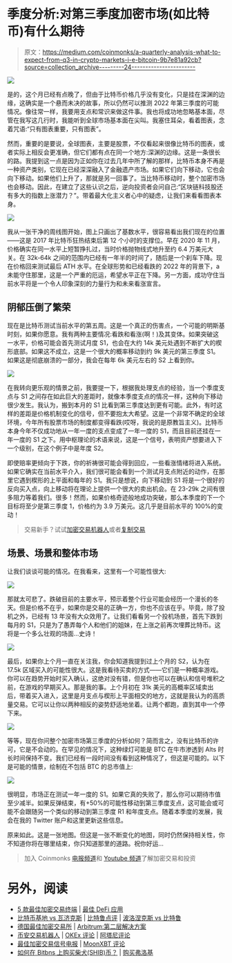 # 季度分析:对第三季度加密市场(如比特币)有什么期待

> 原文：<https://medium.com/coinmonks/a-quarterly-analysis-what-to-expect-from-q3-in-crypto-markets-i-e-bitcoin-9b7e81a92cb?source=collection_archive---------24----------------------->

![](img/97e81fccb2c972187a8332d1e5835926.png)

是的，这个月已经有点晚了，但由于比特币价格几乎没有变化，只是挂在深渊的边缘，这确实是一个悬而未决的故事，所以仍然可以推测 2022 年第三季度的可能情况。像往常一样，我要用支点和常识来做这件事。我也将成功地忽略基本面，尽管在我写这几行时，我能听到全球市场基本面在尖叫。我塞住耳朵，看着图表，念着咒语:“只有图表重要，只有图表”。

然而，重要的是要说，全球图表，主要是股票，不仅看起来很像比特币的图表，或者实际上相反会更准确，但它们都有点在同一个地方:深渊的边缘。这是一条很长的路。我提到这一点是因为正如你在过去几年中所了解的那样，比特币本身不再是一种资产类别，它现在已经深深融入了金融遗产市场。如果它们向下移动，它也会向下移动。如果他们上升了，那就是另一回事了。当比特币移动时，整个加密市场也会移动。因此，在建立了这些认识之后，逆向投资者会问自己:“区块链科技股还有多大的指数上涨潜力？”。带着最大化主义者心中的疑虑，让我们来看看图表本身。

![](img/dd549008b66e4414f7bf728887fb96cb.png)

我从一张干净的周线图开始，图上只画出了基数水平，很容易看出我们现在的位置——这是 2017 年比特币狂热结束后第 12 个小时的支撑位。早在 2020 年 11 月，价格确实在同一水平上短暂挣扎过，当时价格抛物线式地升至约 6.4 万美元大关。在 32k-64k 之间的范围内已经有一年半的时间了，随后是一个刹车下降。现在价格回来测试最后 ATH 水平。在全球形势和已经看跌的 2022 年的背景下，a 未能守住那里，这是一个严重的厄运，希望水平正在下降。另一方面，成功守住当前水平将是一个令人印象深刻的力量行为和未来看涨宣言。

## 阴郁压倒了繁荣

现在是比特币测试当前水平的第五周。这是一个真正的伤害点，一个可能的明斯基时刻，如果你愿意。我有两种主要情况:看跌和看涨(啊！)及其变体。如果突破这一水平，价格可能会首先测试月度 S1，也会在大约 14k 美元处遇到不断扩大的楔形底部。如果这不成立，这是一个很大的概率移动到约 9k 美元的第三季度 S1。如果这是彻底崩溃的一部分，我会在每年 6k 美元左右的 S2 上看到你。

![](img/4d1c3178dc547e27eecfbe0fbe7b5164.png)

在我转向更乐观的情景之前，我要提一下，根据我处理支点的经验，当一个季度支点与 S1 之间存在如此巨大的差距时，就像本季度支点的情况一样，这种向下移动很少发生。我认为，搬到本月的 S1 比看到第三季度达到更有可能。此外，有时这样的差距是价格机制变化的信号，但不要抱太大希望。这是一个非常不确定的全球环境，今年所有股票市场的制度都变得看跌(哎呀，我说的是原教旨主义)。比特币本身今年不仅成功地从一年一度的支点变成了一年一度的 S1，而且目前还挂在一年一度的 S1 之下。用中枢理论的术语来说，这是一个信号，表明资产想要进入下一个级别，在这个例子中是年度 S2。

即使赔率更倾向于下跌，你的祈祷很可能会得到回应，一些看涨情绪将进入系统。如果它确实在当前水平介入，我们很可能会看到一个测试月支点附近的动作，在那里它遇到楔形的上平面和每年的 S1。我只是想说，向下移动到 S1 将是一个很好的反向买入点，向上移动将在理论上提供一个很大的卖出机会。在 23-29k 之间有很多阻力等着我们。很多！然而，如果价格奇迹般地成功突破，那么本季度的下一个目标将至少是第三季度 1，价格约为 3.9 万美元。这几乎是目前水平的 100%的变动！

> 交易新手？试试[加密交易机器人](/coinmonks/crypto-trading-bot-c2ffce8acb2a)或者[复制交易](/coinmonks/top-10-crypto-copy-trading-platforms-for-beginners-d0c37c7d698c)

## **场景、场景和整体市场**

让我们谈谈可能的情况。在我看来，这里有一个可能性很大:

![](img/5e86cc7af1444cbdc22cdee1bed4d401.png)

那就太可悲了。跌破目前的主要水平，预示着整个行业可能会经历一个漫长的冬天。但是价格不在乎，如果你是交易的正确一方，你也不应该在乎。毕竟，除了投机之外，已经有 13 年没有大众效用了。让我们看看另一个投机场景，首先下跌到每月的 S1，只是为了愚弄每个人和他们的姐妹，在上涨之前再次埋葬比特币。这将是一个多么壮观的场面…史诗！

![](img/843418140d1c811312672bab4b54a9be.png)

最后，如果你上个月一直在关注我，你会知道我提到过上个月的 S2，认为在 17.5k 区域买入的可能性很大。这是我看待买卖的方式——它们是一种概率游戏。你可以在趋势开始时买入确认，这绝对没有错，但是你也可以在确认和信号堆积之前，在游戏的早期买入。那是我的事。上个月初在 31k 美元的高概率区域卖出后，带着买入进入，这里是月支点与楔形上平面相交的地方，这就是我认为的高质量交易。它可以让你以两种相反的姿势舒适地坐着。让两个都跑，直到其中一个停下来。

![](img/8b7ff85a5eeef1dfdd10fd4b45ef107a.png)

等等，现在你问整个加密市场第三季度的分析如何？简而言之，没有比特币的许可，它是不会动的。在罕见的情况下，这种绿灯可能是 BTC 在牛市渗透到 Alts 时长时间保持不变。我们已经有一段时间没有看到这种情况了，但这是可能的。以下是可能的情景，绘制在不包括 BTC 的总市值上:

![](img/0e69510f7fa799a950b60b129ba4675e.png)

很明显，市场正在测试一年一度的 S1。如果它真的失败了，那么你可以期待市值至少减半。如果反弹结束，有+50%的可能性移动到第三季度支点，这可能会或可能不会跟随另一个类似的移动到第三季度 R1 和年度支点。随着本季度的发展，我会在我的 Twitter 账户和这里更新这些信息。

原来如此。这是一张地图。但这是一张不断变化的地图，同时仍然保持相关性，你不知道你将在哪里结束，你只知道那里的道路。祝你好运…

> 加入 Coinmonks [电报频道](https://t.me/coincodecap)和 [Youtube 频道](https://www.youtube.com/c/coinmonks/videos)了解加密交易和投资

# 另外，阅读

*   [5 款最佳加密交易终端](https://coincodecap.com/crypto-trading-terminals) | [最佳 DeFi 应用](https://coincodecap.com/best-defi-apps)
*   [比特币基地 vs 瓦济克斯](https://coincodecap.com/coinbase-vs-wazirx) | [比特鲁点评](https://coincodecap.com/bitrue-review) | [波洛涅克斯 vs 比特鲁](https://coincodecap.com/poloniex-vs-bittrex)
*   [德国最佳加密交易所](https://coincodecap.com/crypto-exchanges-in-germany) | [Arbitrum:第二层解决方案](https://coincodecap.com/arbitrum)
*   [币安交易机器人](/coinmonks/binance-trading-bots-d0d57bb62c4c) | [OKEx 评论](/coinmonks/okex-review-6b369304110f) | [阿塔尼评论](https://coincodecap.com/atani-review)
*   [最佳加密交易信号电报](/coinmonks/best-crypto-signals-telegram-5785cdbc4b2b) | [MoonXBT 评论](/coinmonks/moonxbt-review-6e4ab26d037)
*   [如何在 Bitbns 上购买柴犬(SHIB)币？](https://coincodecap.com/buy-shiba-bitbns) | [购买弗洛基](https://coincodecap.com/buy-floki-inu-token)